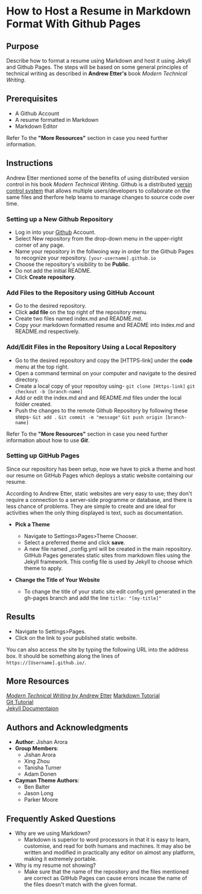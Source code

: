 # How to Host a Resume in Markdown Format With Github Pages
## Purpose
Describe how to format a resume using Markdown and host it using Jekyll and Github Pages. The steps will be based on some general principles of technical writing as described in **Andrew Etter's** book _Modern Technical Writing_.

## Prerequisites
* A Github Account
* A resume formatted in Markdown
* Markdown Editor

Refer To the **"More Resources"** section in case you need further information.

## Instructions

Andrew Etter mentioned some of the benefits of using distributed version control in his book _Modern Technical Writing_. Github is a distributed [versin control system](https://www.atlassian.com/git/tutorials/what-is-version-control#:~:text=Version%20control%2C%20also%20known%20as,to%20source%20code%20over%20time.) that allows multiple users/developers to collaborate on the same files and therfore help teams to manage changes to source code over time.

### Setting up a New Github Repository
*  Log in into your [Github](https://github.com/) Account.
* Select New repository from the drop-down menu in the upper-right corner of any page.
* Name your repository in the follwoing way in order for the Github Pages to recognize your repository.
```[your-username].github.io```
* Choose the repository's visibility to be **Public**.
* Do not add the initial README.
* Click **Create repository**.

### Add Files to the Repository using GitHub Account
* Go to the desired repository.
* Click **add file** on the top right of the repository menu.
* Create two files named index.md and README.md. 
* Copy your markdown formatted resume and README into index.md and README.md respectively.

### Add/Edit Files in the Repository Using a Local Repository

* Go to the desired repository and copy the [HTTPS-link] under the **code** menu at the top right.
* Open a command terminal on your computer and navigate to the desired directory.
* Create a local copy of your repositoy using-
```git clone [Https-link]```
```git checkout -b [branch-name]```
* Add or edit the index.md and and README.md files under the local folder created.
* Push the changes to the remote Github Repository by following these steps-
```Git add .```
```Git commit -m "message"```
```Git push origin [branch-name]```

Refer To the **"More Resources"** section in case you need further information about how to use ***Git***.

### Setting up GitHub Pages
Since our repository has been setup, now we have to pick a theme and host our resume on GitHub Pages which deploys a static website containing our resume.

According to Andrew Etter, static websites are very easy to use; they don't require a connection to a server-side programme or database, and there is less chance of problems. They are simple to create and are ideal for activities when the only thing displayed is text, such as documentation.

* **Pick a Theme**   
    *  Navigate to Settings>Pages>Theme Chooser.
    * Select a preferred theme and click **save**.
    * A new file named _config.yml will be created in the main repository. GitHub Pages generates static sites from markdown files using the Jekyll framework. This config file is used by Jekyll to choose which theme to apply.

* **Change the Title of Your Website**
    * To change the title of your static site edit config.yml generated in the gh-pages branch and add the line
    ```title: "[my-title]" ```

## Results
* Navigate to Settings>Pages.
* Click on the link to your published static website.

You can also access the site by typing the following URL into the address box. It should be something along the lines of ```https://[Username].github.io/```.

## More Resources
[_Modern Technical Writing_ by Andrew Etter]( https://www.amazon.ca/Modern-Technical-Writing-Introduction-Documentation-ebook/dp/B01A2QL9SS)
[Markdown Tutorial](https://www.markdowntutorial.com/)  
[Git Tutorial](https://www.w3schools.com/git/)  
[Jekyll Documentaion](https://jekyllrb.com/docs/) 

## Authors and Acknowledgments   
* **Author**: Jishan Arora 
* **Group Members**: 
    * Jishan Arora
    * Xing Zhou
    * Tanisha Turner
    * Adam Donen
* **Cayman Theme Authors**:
   * Ben Balter
   * Jason Long
   * Parker Moore

## Frequently Asked Questions
* Why are we using Markdown?   
    * Markdown is superior to word processors in that it is easy to learn, customise, and read for both humans and machines. It may also be written and modified in practically any editor on almost any platform, making it extremely portable.
* Why is my resume not showing?
    * Make sure that the name of the repository and the files mentioned are correct as GitHub Pages can cause errors incase the name of the files doesn't match with the given format.




